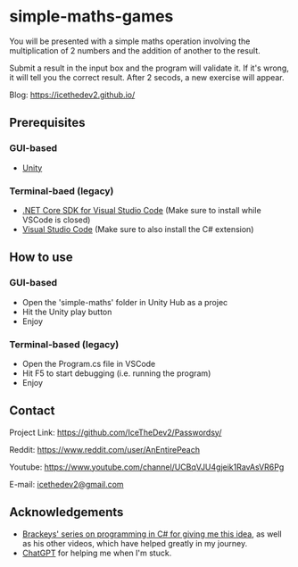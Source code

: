 # simple-maths-games
You will be presented with a simple maths operation involving the multiplication of 2 numbers and the addition of another to the result.

Submit a result in the input box and the program will validate it. If it's wrong, it will tell you the correct result. After 2 secods, a new exercise will appear.

Blog: https://icethedev2.github.io/

## Prerequisites
### GUI-based
- [Unity](https://unity.com/download)

### Terminal-baed (legacy)
- [.NET Core SDK for Visual Studio Code](https://dotnet.microsoft.com/en-us/) (Make sure to install while VSCode is closed)
- [Visual Studio Code](https://code.visualstudio.com/) (Make sure to also install the C# extension)

## How to use
### GUI-based
- Open the 'simple-maths' folder in Unity Hub as a projec
- Hit the Unity play button
- Enjoy

### Terminal-based (legacy)
- Open the Program.cs file in VSCode
- Hit F5 to start debugging (i.e. running the program)
- Enjoy

## Contact
Project Link: https://github.com/IceTheDev2/Passwordsy/  

Reddit: https://www.reddit.com/user/AnEntirePeach

Youtube: https://www.youtube.com/channel/UCBqVJU4gjeik1RavAsVR6Pg

E-mail: icethedev2@gmail.com

## Acknowledgements
- [Brackeys' series on programming in C# for giving me this idea](https://www.youtube.com/watch?v=u_Qv5IrMUqg&list=PLPV2KyIb3jR4CtEelGPsmPzlvP7ISPYzR&index=4), as well as his other videos, which have helped greatly in my journey.
- [ChatGPT](https://chat.openai.com/chat) for helping me when I'm stuck.
